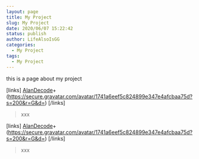 ```yaml
---
layout: page
title: My Project
slug: My Project
date: 2020/06/07 15:22:42
status: publish
author: LifeAlsoIsGG
categories: 
  - My Project
tags: 
  - My Project
---
```


this is a page about my project



[links]
[AlanDecode](https://www.imalan.cn)+(https://secure.gravatar.com/avatar/1741a6eef5c824899e347e4afcbaa75d?s=200&r=G&d=)
[/links]

> xxx



[links]
[AlanDecode](https://www.imalan.cn)+(https://secure.gravatar.com/avatar/1741a6eef5c824899e347e4afcbaa75d?s=200&r=G&d=)
[/links]

> xxx